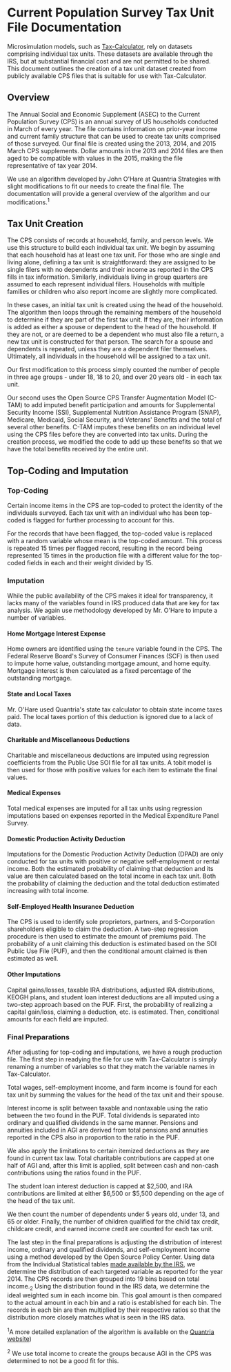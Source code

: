 # Current Population Survey Tax Unit File Documentation

Microsimulation models, such as
[Tax-Calculator](https://github.com/open-source-economics/Tax-Calculator),
rely on datasets comprising individual tax units. These datasets are available
through the IRS, but at substantial financial cost and are not permitted to be
shared. This document outlines the creation of a tax unit dataset created from
publicly available CPS files that is suitable for use with Tax-Calculator.

## Overview

The Annual Social and Economic Supplement (ASEC) to the Current Population
Survey (CPS) is an annual survey of US households conducted in March of every
year. The file contains information on prior-year income and current family
structure that can be used to create tax units comprised of those surveyed.
Our final file is created using the 2013, 2014, and 2015 March CPS supplements.
Dollar amounts in the 2013 and 2014 files are then aged to be compatible
with values in the 2015, making the file representative of tax year 2014.

We use an algorithm developed by John O'Hare at Quantria Strategies with slight
modifications to fit our needs to create the final file. The documentation will
provide a general overview of the algorithm
and our modifications.<sup>1</sup>

## Tax Unit Creation

The CPS consists of records at household, family, and person levels. We use this
structure to build each individual tax unit. We begin by assuming that each
household has at least one tax unit. For those who are single and living alone,
defining a tax unit is straightforward: they are assigned to be single filers
with no dependents and their income as reported in the CPS fills in tax
information. Similarly, individuals living in group quarters are assumed to each
represent individual filers. Households with multiple families or children who
also report income are slightly more complicated.

In these cases, an initial tax unit is created using the head of the household.
The algorithm then loops through the remaining members of the household to
determine if they are part of the first tax unit. If they are, their information
is added as either a spouse or dependent to the head of the household. If they
are not, or are deemed to be a dependent who must also file a return, a new tax
unit is constructed for that person. The search for a spouse and dependents is
repeated, unless they are a dependent filer themselves. Ultimately, all
individuals in the household will be assigned to a tax unit.

Our first modification to this process simply counted the number of people in
three age groups - under 18, 18 to 20, and over 20 years old - in each tax unit.

Our second uses the Open Source CPS Transfer Augmentation Model (C-TAM) to add
imputed benefit participation and amounts for Supplemental Security Income (SSI),
Supplemental Nutrition Assistance Program (SNAP), Medicare, Medicaid, Social
Security, and Veterans' Benefits and the total of several other benefits.
C-TAM imputes these benefits on an individual level using the CPS files before
they are converted into tax units. During the creation process, we modified the
code to add up these benefits so that we have the total benefits received by the
entire unit.

## Top-Coding and Imputation

### Top-Coding

Certain income items in the CPS are top-coded to protect the identity of the
individuals surveyed. Each tax unit with an individual who has been top-coded
is flagged for further processing to account for this.

For the records that have been flagged, the top-coded value is replaced with a
random variable whose mean is the top-coded amount. This process is repeated
15 times per flagged record, resulting in the record being represented 15 times
in the production file with a different value for the top-coded fields in each
and their weight divided by 15.

### Imputation

While the public availability of the CPS makes it ideal for transparency, it
lacks many of the variables found in IRS produced data that are key for tax
analysis. We again use methodology developed by Mr. O'Hare to impute a number
of variables.

#### Home Mortgage Interest Expense

Home owners are identified using the `tenure` variable found in the CPS.
The Federal Reserve Board's Survey of Consumer Finances (SCF) is then used to
impute home value, outstanding mortgage amount, and home equity. Mortgage
interest is then calculated as a fixed percentage of the outstanding mortgage.

#### State and Local Taxes

Mr. O'Hare used Quantria's state tax calculator to obtain state income taxes
paid. The local taxes portion of this deduction is ignored due to a lack of data.

#### Charitable and Miscellaneous Deductions

Charitable and miscellaneous deductions are imputed using regression coefficients
from the Public Use SOI file for all tax units. A tobit model is then used for
those with positive values for each item to estimate the final values.

#### Medical Expenses

Total medical expenses are imputed for all tax units using regression imputations
based on expenses reported in the Medical Expenditure Panel Survey.

#### Domestic Production Activity Deduction

Imputations for the Domestic Production Activity Deduction (DPAD) are only
conducted for tax units with positive or negative self-employment or rental
income. Both the estimated probability of claiming that deduction and its
value are then calculated based on the total income in each tax unit. Both
the probability of claiming the deduction and the total deduction estimated
increasing with total income.

#### Self-Employed Health Insurance Deduction

The CPS is used to identify sole proprietors, partners, and S-Corporation
shareholders eligible to claim the deduction. A two-step regression procedure
is then used to estimate the amount of premiums paid. The probability of a unit
claiming this deduction is estimated based on the SOI Public Use File (PUF), and
then the conditional amount claimed is then estimated as well.

#### Other Imputations

Capital gains/losses, taxable IRA distributions, adjusted IRA distributions,
KEOGH plans, and student loan interest deductions are all imputed using a
two-step approach based on the PUF. First, the probability of realizing a capital
gain/loss, claiming a deduction, etc. is estimated. Then, conditional amounts
for each field are imputed.

### Final Preparations

After adjusting for top-coding and imputations, we have a rough production file.
The first step in readying the file for use with Tax-Calculator is simply
renaming a number of variables so that they match the variable names in
Tax-Calculator.

Total wages, self-employment income, and farm income is found for each tax unit
by summing the values for the head of the tax unit and their spouse.

Interest income is split between taxable and nontaxable using the ratio between
the two found in the PUF. Total dividends is separated into ordinary and
qualified dividends in the same manner. Pensions and annuities included in AGI
are derived from total pensions and annuities reported in the CPS also in
proportion to the ratio in the PUF.

We also apply the limitations to certain itemized deductions as they are found
in current tax law. Total charitable contributions are capped at one half of AGI
and, after this limit is applied, split between cash and non-cash contributions
using the ratios found in the PUF.

The student loan interest deduction is capped at $2,500, and IRA contributions
are limited at either $6,500 or $5,500 depending on the age of the head of the
tax unit.

We then count the number of dependents under 5 years old, under 13, and 65 or
older. Finally, the number of children qualified for the child tax credit,
childcare credit, and earned income credit are counted for each tax unit.

The last step in the final preparations is adjusting the distribution of interest
income, ordinary and qualified dividends, and self-employment income using a
method developed by the Open Source Policy Center. Using data from the
Individual Statistical tables [made available by the IRS](https://www.irs.gov/uac/soi-tax-stats-individual-statistical-tables-by-size-of-adjusted-gross-income),
we determine the distribution of each targeted variable as reported for the
year 2014. The CPS records are then grouped into 19 bins based on total
income.<sub>2</sub> Using the distribution found in the IRS data, we determine
the ideal weighted sum in each income bin. This goal amount is then compared to
the actual amount in each bin and a ratio is established for each bin. The
records in each bin are then multiplied by their respective ratios so that the
distribution more closely matches what is seen in the IRS data.


<sup>1</sup>A more detailed explanation of the algorithm is available
on the [Quantria website](http://www.quantria.com/assets/img/TechnicalDocumentationV4-2.pdf))

<sup>2</sup> We use total income to create the groups because AGI in the CPS was
determined to not be a good fit for this.

